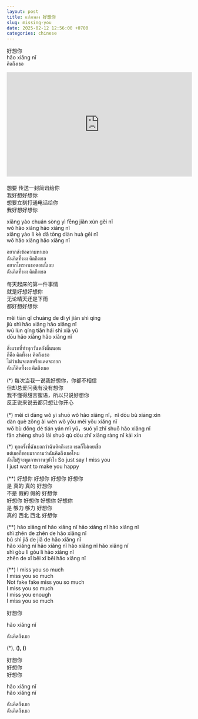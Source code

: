 ```yaml
---
layout: post
title: แปลเพลง 好想你
slug: missing-you
date: 2025-02-12 12:56:00 +0700
categories: chinese
---
```


好想你  
hǎo xiǎng nǐ  
คิดถึงเธอ

<div style="display: flex; justify-content: center; margin-bottom: 20px">
<iframe style="aspect-ratio: 16 / 9; width: 100% !important;" src="https://www.youtube.com/embed/fdQgPu3iUYk?si=FoOJVQILdOhOP7FC" title="YouTube video player" frameborder="0" allow="accelerometer; autoplay; clipboard-write; encrypted-media; gyroscope; picture-in-picture; web-share" referrerpolicy="strict-origin-when-cross-origin" allowfullscreen></iframe>
</div>

想要 传送一封简讯给你  
我好想好想你  
想要立刻打通电话给你  
我好想好想你

xiǎng yào chuán sòng yì fēng jiǎn xùn gěi nǐ  
wǒ hǎo xiǎng hǎo xiǎng nǐ  
xiǎng yào lì kè dǎ tōng diàn huà gěi nǐ  
wǒ hǎo xiǎng hǎo xiǎng nǐ

อยากส่งข้อความหาเธอ  
ฉันคิดทึ้งงง คิดถึงเธอ  
อยากโทรหาเธอตอนนี้เลย  
ฉันคิดทึ้งงง คิดถึงเธอ

每天起床的第一件事情  
就是好想好想你  
无论晴天还是下雨  
都好想好想你 

měi tiān qǐ chuáng de dì yí jiàn shì qíng  
jiù shì hǎo xiǎng hǎo xiǎng nǐ  
wú lùn qíng tiān hái shì xià yǔ  
dōu hǎo xiǎng hǎo xiǎng nǐ

สิ่งแรกที่ทำทุกวันหลังตื่นนอน  
ก็คือ คิดทึ้งงง คิดถึงเธอ  
ไม่ว่าฝนจะตกหรือแดดจะออก  
ฉันก็คิดทึ้งงง คิดถึงเธอ

(*) 每次当我一说我好想你，你都不相信  
但却总爱问我有没有想你  
我不懂得甜言蜜语，所以只说好想你  
反正说来说去都只想让你开心

(*) měi cì dāng wǒ yì shuō wǒ hǎo xiǎng nǐ，nǐ dōu bù xiāng xìn  
dàn què zǒng ài wèn wǒ yǒu méi yǒu xiǎng nǐ  
wǒ bù dǒng dé tián yán mì yǔ，suó yǐ zhǐ shuō hǎo xiǎng nǐ  
fǎn zhèng shuō lái shuō qù dōu zhǐ xiǎng ràng nǐ kāi xīn 

(*) ทุกครั้งที่ฉันบอกว่าฉันคิดถึงเธอ เธอก็ไม่เคยเชื่อ  
แต่เธอก็ชอบมากถามว่าฉันคิดถึงเธอไหม  
ฉันไม่รู้จะพูดจาหวานๆยังไง So just say I miss you  
I just want to make you happy

(**) 好想你 好想你 好想你 好想你  
是 真的 真的 好想你  
不是 假的 假的 好想你  
好想你 好想你 好想你 好想你  
是 够力 够力 好想你  
真的 西北 西北 好想你

(**) hǎo xiǎng nǐ hǎo xiǎng nǐ hǎo xiǎng nǐ hǎo xiǎng nǐ  
shì zhēn de zhēn de hǎo xiǎng nǐ  
bú shì jiǎ de jiǎ de hǎo xiǎng nǐ  
hǎo xiǎng nǐ hǎo xiǎng nǐ hǎo xiǎng nǐ hǎo xiǎng nǐ  
shì gòu lì gòu lì hǎo xiǎng nǐ  
zhēn de xī běi xī běi hǎo xiǎng nǐ

(**) I miss you so much  
I miss you so much  
Not fake fake miss you so much  
I miss you so much  
I miss you enough  
I miss you so much

好想你

hǎo xiǎng nǐ

ฉันคิดถึงเธอ

(*), (**), (**)

好想你  
好想你  
好想你

hǎo xiǎng nǐ  
hǎo xiǎng nǐ  

ฉันคิดถึงเธอ  
ฉันคิดถึงเธอ  

